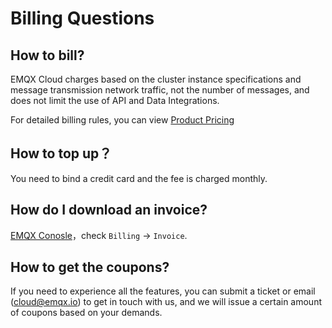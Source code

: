 # Billing Questions

## How to bill?

EMQX Cloud charges based on the cluster instance specifications and message transmission network traffic, not the number of messages, and does not limit the use of API and Data Integrations.

For detailed billing rules, you can view [Product Pricing](../price/pricing.md)

## How to top up？
You need to bind a credit card and the fee is charged monthly.


## How do I download an invoice?

 [EMQX Conosle](https://cloud.emqx.com/console)，check `Billing` -> `Invoice`.

## How to get the coupons?

If you need to experience all the features, you can submit a ticket or email (cloud@emqx.io) to get in touch with us, and we will issue a certain amount of coupons based on your demands.
